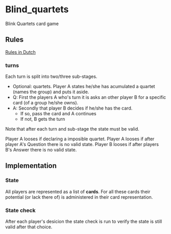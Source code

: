 # Blind_quartets
Blink Quartets card game

## Rules
[Rules in Dutch](https://pyth.eu/blind-kwartetten)

### turns
Each turn is split into two/three sub-stages.
- Optional: quartets. Player A states he/she has acumulated a quartet (names the group) and puts it aside.
- Q: First the players A who's turn it is asks an other player B for a specific card (of a group he/she owns). 
- A: Secondly that player B decides if he/she has the card.
  - If so, pass the card and A continues
  - If not, B gets the turn

Note that after each turn and sub-stage the state must be valid. 

Player A looses if declaring a imposible quartet.
Player A looses if after player A's Question there is no valid state.
Player B looses if after players B's Answer there is no valid state.

## Implementation

### State
All players are represented as a list of **cards**. For all these cards their potential (or lack there of) is administered in their card representation.


### State check
After each player's desicion the state check is run to verify the state is still valid after that choice.
